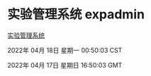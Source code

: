 # 实验管理系统 expadmin
[实验管理系统](http://59.174.24.91:56808/expadmin-782313d2-e1b1-4ea7-932e-3a55e6a1a4d0/)

2022年 04月 18日 星期一 00:50:03 CST

2022年 04月 17日 星期日 16:50:03 GMT
